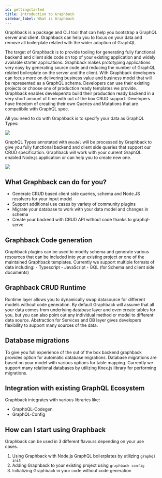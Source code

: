 ```yaml
---
id: gettingstarted
title: Introduction to Graphback
sidebar_label: What is Graphback
---
```


Graphback is a package and CLI tool that can help you bootstrap a GraphQL server and client.
Graphback can help you to focus on your data and remove all boilerplate related with the wider adoption of GraphQL.

The target of Graphback is to provide tooling for generating fully functional backend and client side code on top of your existing application and widely available starter applications. Graphback makes prototyping applications very easy by generating source code and reducing the number of GraphQL related boilerplate on the server and the client. With Graphback developers can focus more on delivering business value and business model that will be represented as a GraphQL schema. Developers can use their existing projects or choose one of production ready templates we provide. 
Graphback enables developersto build their production ready backend in a very short amount of time with out of the box CRUD support.
Developers have freedom of creating their own Queries and Mutations that are compatibile with GraphQL spec. 

All you need to do with Graphback is to specify your data as GraphQL Types:

![](https://graphback.dev/img/d1.png)


GraphQL Types annotated with `@model` will be processed by Graphback to give you fully functional backend and client side 
queries that support our CRUD specification. 
Graphback will work with your current GraphQL enabled Node.js application or can help you to create new one.

![](https://graphback.dev/img/diagramsmall.png)

## What Graphback can do for you?

- Generate CRUD based client side queries, schema and Node.JS resolvers for your input model
- Support additional use cases by variety of community plugins
- Migrate your database to work with your data model and changes in schema
- Create your backend with CRUD API without code thanks to graphql-serve

## Graphback Code generation

Graphback plugins can be used to modify schema and generate various resources that can be included into your existing project or one of the maintained Graphback templates.
Currently we support multiple formats of data including:
    - Typescript
    - JavaScript
    - GQL (for Schema and client side documents)

## Graphback CRUD Runtime

Runtime layer allows you to dynamically swap datasource for different models without code generation. 
By default Graphback will assume that all your data comes from underlying database layer and even create tables for you,
but you can also point out any individual method or model to different data source. 
Abstraction for Services and DB layer gives developers flexibility to support many sources of the data.

## Database migrations

To give you full experience of the out of the box backend graphback provides option for automatic database migrations.
Database migrations are based on your model with various options for table mapping. 
Currently we support many relational databases by utilizing Knex.js library for performing migrations.

## Integration with existing GraphQL Ecosystem

Graphback integrates with various libraries like:

- GraphbQL-Codegen
- GraphQL-Config

## How can I start using Graphback

Graphback can be used in 3 different flavours depending on your use cases.

1. Using Graphback with Node.js GraphQL boilerplates by utilizing `graphql init`
2. Adding Graphback to your existing project using `graphback config`
3. Initializing Graphback in your code without code generation
